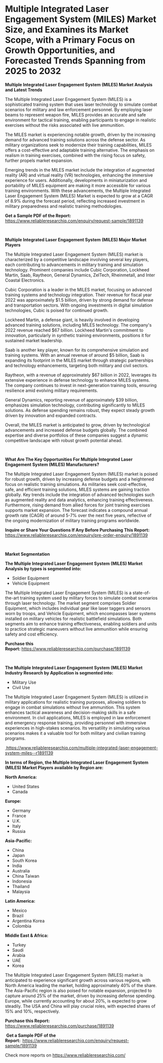 <p><h1>Multiple Integrated Laser Engagement System (MILES) Market Size, and Examines its Market Scope, with a Primary Focus on Growth Opportunities, and Forecasted Trends Spanning from 2025 to 2032</h1></p><p><strong>Multiple Integrated Laser Engagement System (MILES) Market Analysis and Latest Trends</strong></p>
<p><p>The Multiple Integrated Laser Engagement System (MILES) is a sophisticated training system that uses laser technology to simulate combat scenarios for military and law enforcement personnel. By employing laser beams to represent weapon fire, MILES provides an accurate and safe environment for tactical training, enabling participants to engage in realistic exercises without the risks associated with live ammunition.</p><p>The MILES market is experiencing notable growth, driven by the increasing demand for advanced training solutions across the defense sector. As military organizations seek to modernize their training capabilities, MILES offers a cost-effective and adaptable training alternative. The emphasis on realism in training exercises, combined with the rising focus on safety, further propels market expansion.</p><p>Emerging trends in the MILES market include the integration of augmented reality (AR) and virtual reality (VR) technologies, enhancing the immersive experience for users. Additionally, developments in miniaturization and portability of MILES equipment are making it more accessible for various training environments. With these advancements, the Multiple Integrated Laser Engagement System (MILES) Market is expected to grow at a CAGR of 8.9% during the forecast period, reflecting increased investment in military preparedness and realistic training methodologies.</p></p>
<p><strong>Get a Sample PDF of the Report:&nbsp;</strong> <a href="https://www.reliableresearchiq.com/enquiry/request-sample/1891139?utm_campaign=2843&utm_medium=2&utm_source=Github&utm_content=ia&utm_term=28032025&utm_id=multiple-integrated-laser-engagement-system-miles">https://www.reliableresearchiq.com/enquiry/request-sample/1891139</a></p>
<p>&nbsp;</p>
<p><strong>Multiple Integrated Laser Engagement System (MILES) Major Market Players</strong></p>
<p><p>The Multiple Integrated Laser Engagement System (MILES) market is characterized by a competitive landscape involving several key players, each contributing to advancements in military training and simulation technology. Prominent companies include Cubic Corporation, Lockheed Martin, Saab, Raytheon, General Dynamics, ZelTech, Rheinmetall, and Inter Coastal Electronics.</p><p>Cubic Corporation is a leader in the MILES market, focusing on advanced training systems and technology integration. Their revenue for fiscal year 2022 was approximately $1.5 billion, driven by strong demand for defense and transportation sectors. With ongoing investments in digital simulation technologies, Cubic is poised for continued growth.</p><p>Lockheed Martin, a defense giant, is heavily involved in developing advanced training solutions, including MILES technology. The company's 2022 revenue reached $67 billion. Lockheed Martin's commitment to innovation, particularly in synthetic training environments, positions it for sustained market leadership.</p><p>Saab is another key player, known for its comprehensive simulation and training systems. With an annual revenue of around $5 billion, Saab is expanding its footprint in the MILES market through strategic partnerships and technology enhancements, targeting both military and civil sectors.</p><p>Raytheon, with a revenue of approximately $67 billion in 2022, leverages its extensive experience in defense technology to enhance MILES systems. The company continues to invest in next-generation training tools, ensuring resilience amid evolving military requirements.</p><p>General Dynamics, reporting revenue of approximately $39 billion, emphasizes simulation technology, contributing significantly to MILES solutions. As defense spending remains robust, they expect steady growth driven by innovation and expanded contracts.</p><p>Overall, the MILES market is anticipated to grow, driven by technological advancements and increased defense budgets globally. The combined expertise and diverse portfolios of these companies suggest a dynamic competitive landscape with robust growth potential ahead.</p></p>
<p>&nbsp;</p>
<p><strong>What Are The Key Opportunities For Multiple Integrated Laser Engagement System (MILES) Manufacturers?</strong></p>
<p><p>The Multiple Integrated Laser Engagement System (MILES) market is poised for robust growth, driven by increasing defense budgets and a heightened focus on realistic training simulations. As militaries seek cost-effective, safe, and efficient training solutions, MILES systems are gaining traction globally. Key trends include the integration of advanced technologies such as augmented reality and data analytics, enhancing training effectiveness. Furthermore, rising demand from allied forces for joint training exercises supports market expansion. The forecast indicates a compound annual growth rate (CAGR) of around 5-7% over the next five years, reflective of the ongoing modernization of military training programs worldwide.</p></p>
<p><strong>Inquire or Share Your Questions If Any Before Purchasing This Report:</strong> <a href="https://www.reliableresearchiq.com/enquiry/pre-order-enquiry/1891139?utm_campaign=2843&utm_medium=2&utm_source=Github&utm_content=ia&utm_term=28032025&utm_id=multiple-integrated-laser-engagement-system-miles">https://www.reliableresearchiq.com/enquiry/pre-order-enquiry/1891139</a></p>
<p>&nbsp;</p>
<p><strong>Market Segmentation</strong></p>
<p><strong>The Multiple Integrated Laser Engagement System (MILES) Market Analysis by types is segmented into:</strong></p>
<p><ul><li>Soldier Equipment</li><li>Vehicle Equipment</li></ul></p>
<p><p>The Multiple Integrated Laser Engagement System (MILES) is a state-of-the-art training system used by military forces to simulate combat scenarios through laser technology. The market segment comprises Soldier Equipment, which includes individual gear like laser taggers and sensors worn by troops, and Vehicle Equipment, which encompasses laser systems installed on military vehicles for realistic battlefield simulations. Both segments aim to enhance training effectiveness, enabling soldiers and units to practice strategic maneuvers without live ammunition while ensuring safety and cost efficiency.</p></p>
<p><strong>Purchase this Report:&nbsp;</strong><a href="https://www.reliableresearchiq.com/purchase/1891139?utm_campaign=2843&utm_medium=2&utm_source=Github&utm_content=ia&utm_term=28032025&utm_id=multiple-integrated-laser-engagement-system-miles">https://www.reliableresearchiq.com/purchase/1891139</a></p>
<p>&nbsp;</p>
<p><strong>The Multiple Integrated Laser Engagement System (MILES) Market Industry Research by Application is segmented into:</strong></p>
<p><ul><li>Military Use</li><li>Civil Use</li></ul></p>
<p><p>The Multiple Integrated Laser Engagement System (MILES) is utilized in military applications for realistic training purposes, allowing soldiers to engage in combat simulations without live ammunition. This system enhances tactical awareness and decision-making skills in a safe environment. In civil applications, MILES is employed in law enforcement and emergency response training, providing personnel with immersive experiences in high-stakes scenarios. Its versatility in simulating various scenarios makes it a valuable tool for both military and civilian training programs.</p></p>
<p><a href="https://www.reliableresearchiq.com/multiple-integrated-laser-engagement-system-miles--r1891139?utm_campaign=2843&utm_medium=2&utm_source=Github&utm_content=ia&utm_term=28032025&utm_id=multiple-integrated-laser-engagement-system-miles">&nbsp;https://www.reliableresearchiq.com/multiple-integrated-laser-engagement-system-miles--r1891139</a></p>
<p><strong>In terms of Region, the Multiple Integrated Laser Engagement System (MILES) Market Players available by Region are:</strong></p>
<p>
    <p> <strong> North America: </strong>
        <ul>
            <li>United States</li>
            <li>Canada</li>
        </ul>
        </p> 
    <p> <strong> Europe: </strong>
        <ul>
            <li>Germany</li>
            <li>France</li>
            <li>U.K.</li>
            <li>Italy</li>
            <li>Russia</li>
        </ul>
        </p> 
    <p> <strong> Asia-Pacific: </strong>
        <ul>
            <li>China</li>
            <li>Japan</li>
            <li>South Korea</li>
            <li>India</li>
            <li>Australia</li>
            <li>China Taiwan</li>
            <li>Indonesia</li>
            <li>Thailand</li>
            <li>Malaysia</li>
        </ul>
        </p> 
    <p> <strong> Latin America: </strong>
        <ul>
            <li>Mexico</li>
            <li>Brazil</li>
            <li>Argentina Korea</li>
            <li>Colombia</li>
        </ul>
        </p> 
    <p> <strong> Middle East & Africa: </strong>
        <ul>
            <li>Turkey</li>
            <li>Saudi</li>
            <li>Arabia</li>
            <li>UAE</li>
            <li>Korea</li>
        </ul>
    </p>
    </p>
<p><p>The Multiple Integrated Laser Engagement System (MILES) market is anticipated to experience significant growth across various regions, with North America leading the market, holding approximately 40% of the share. The Asia-Pacific region is also poised for notable expansion, projected to capture around 25% of the market, driven by increasing defense spending. Europe, while currently accounting for about 20%, is expected to grow steadily. The USA and China will play crucial roles, with expected shares of 15% and 10%, respectively.</p></p>
<p><strong>Purchase this Report: </strong><a href="https://www.reliableresearchiq.com/purchase/1891139?utm_campaign=2843&utm_medium=2&utm_source=Github&utm_content=ia&utm_term=28032025&utm_id=multiple-integrated-laser-engagement-system-miles">https://www.reliableresearchiq.com/purchase/1891139</a></p>
<p>&nbsp;<strong>Get a Sample PDF of the Report:&nbsp;&nbsp;</strong><a href="https://www.reliableresearchiq.com/enquiry/request-sample/1891139?utm_campaign=2843&utm_medium=2&utm_source=Github&utm_content=ia&utm_term=28032025&utm_id=multiple-integrated-laser-engagement-system-miles">https://www.reliableresearchiq.com/enquiry/request-sample/1891139</a></p>
<p><strong></strong></p>
<p>Check more reports on <a href="https://www.reliableresearchiq.com/?utm_campaign=2843&utm_medium=2&utm_source=Github&utm_content=ia&utm_term=28032025&utm_id=multiple-integrated-laser-engagement-system-miles">https://www.reliableresearchiq.com/</a></p>